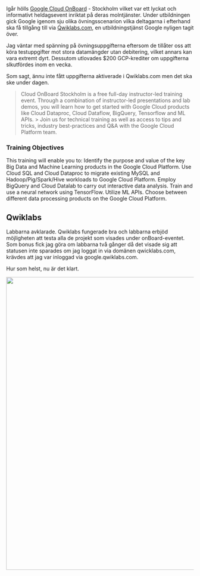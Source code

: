 Igår hölls [Google Cloud OnBoard](https://cloudplatformonline.com/2018-OnBoard-Stockholm.html?mkt_tok=eyJpIjoiWXpRMU4yRTNOREZqWWpVeiIsInQiOiJWZ2VUQlk0SWdkMDlhbmJCTUR4UThjQ2h0Qm9kN2RqTU9QMlZTWEhlWmw3MjZFcksyT2NoU0NlOGdSTkEyNTJLcmRubFRyME1NR3FUUWtUeUxrYXh5eFphSGdORHBTOTU2SEZjMVhTXC9mWllTc2R2Q3B0MnFQUFBTTHRROHc2bU8ifQ%3D%3D) - Stockholm vilket var ett lyckat och informativt heldagsevent inriktat på deras molntjänster. Under utbildningen gick Google igenom sju olika övningsscenarion vilka deltagarna i efterhand ska få tillgång till via [Qwiklabs.com](https://qwiklabs.com/), en utbildningstjänst Google nyligen tagit över.

Jag väntar med spänning på övningsuppgifterna eftersom de tillåter oss att köra testuppgifter mot stora datamängder utan debitering, vilket annars kan vara extremt dyrt. Dessutom utlovades $200 GCP-krediter om uppgifterna slkutfördes inom en vecka.

<!--more-->

Som sagt, ännu inte fått uppgifterna aktiverade i Qwiklabs.com men det ska ske under dagen.

> Cloud OnBoard Stockholm is a free full-day instructor-led training event. Through a combination of instructor-led presentations and lab demos, you will learn how to get started with Google Cloud products like Cloud Dataproc, Cloud Dataflow, BigQuery, Tensorflow and ML APIs.
&gt;
> Join us for technical training as well as access to tips and tricks, industry best-practices and Q&amp;A with the Google Cloud Platform team.

### Training Objectives
This training will enable you to: Identify the purpose and value of the key Big Data and Machine Learning products in the Google Cloud Platform. Use Cloud SQL and Cloud Dataproc to migrate existing MySQL and Hadoop/Pig/Spark/Hive workloads to Google Cloud Platform. Employ BigQuery and Cloud Datalab to carry out interactive data analysis. Train and use a neural network using TensorFlow. Utilize ML APIs. Choose between different data processing products on the Google Cloud Platform.

## Qwiklabs
Labbarna avklarade. Qwiklabs fungerade bra och labbarna erbjöd möjligheten att testa alla de projekt som visades under onBoard-eventet. Som bonus fick jag göra om labbarna två gånger då det visade sig att statusen inte sparades om jag loggat in via domänen qwicklabs.com, krävdes att jag var inloggad via google.qwiklabs.com.

Hur som helst, nu är det klart.

<img class="alignnone size-full wp-image-838" src="http://ropaolle.se/wp-content/uploads/2018/02/qwiklabs.png" alt="" width="749" height="785" />